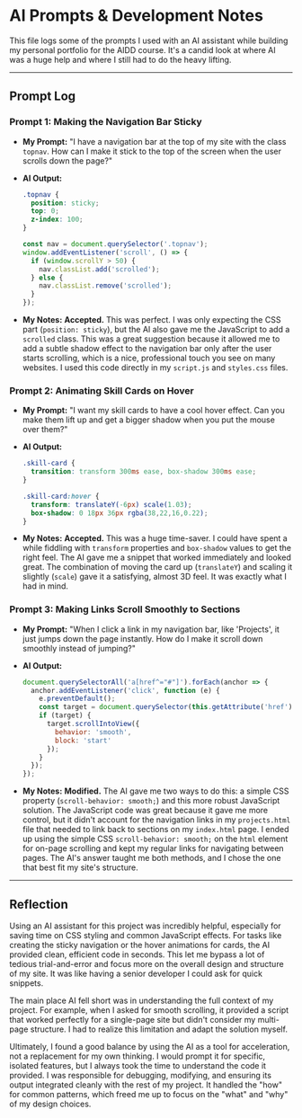 # AI Prompts & Development Notes

This file logs some of the prompts I used with an AI assistant while building my personal portfolio for the AIDD course. It's a candid look at where AI was a huge help and where I still had to do the heavy lifting.

---

## Prompt Log

### Prompt 1: Making the Navigation Bar Sticky

* **My Prompt:** "I have a navigation bar at the top of my site with the class `topnav`. How can I make it stick to the top of the screen when the user scrolls down the page?"

* **AI Output:**
    ```css
    .topnav {
      position: sticky;
      top: 0;
      z-index: 100;
    }
    ```
    ```javascript
    const nav = document.querySelector('.topnav');
    window.addEventListener('scroll', () => {
      if (window.scrollY > 50) {
        nav.classList.add('scrolled');
      } else {
        nav.classList.remove('scrolled');
      }
    });
    ```

* **My Notes:** **Accepted.** This was perfect. I was only expecting the CSS part (`position: sticky`), but the AI also gave me the JavaScript to add a `scrolled` class. This was a great suggestion because it allowed me to add a subtle shadow effect to the navigation bar only after the user starts scrolling, which is a nice, professional touch you see on many websites. I used this code directly in my `script.js` and `styles.css` files.

### Prompt 2: Animating Skill Cards on Hover

* **My Prompt:** "I want my skill cards to have a cool hover effect. Can you make them lift up and get a bigger shadow when you put the mouse over them?"

* **AI Output:**
    ```css
    .skill-card {
      transition: transform 300ms ease, box-shadow 300ms ease;
    }

    .skill-card:hover {
      transform: translateY(-6px) scale(1.03);
      box-shadow: 0 18px 36px rgba(38,22,16,0.22);
    }
    ```

* **My Notes:** **Accepted.** This was a huge time-saver. I could have spent a while fiddling with `transform` properties and `box-shadow` values to get the right feel. The AI gave me a snippet that worked immediately and looked great. The combination of moving the card up (`translateY`) and scaling it slightly (`scale`) gave it a satisfying, almost 3D feel. It was exactly what I had in mind.

### Prompt 3: Making Links Scroll Smoothly to Sections

* **My Prompt:** "When I click a link in my navigation bar, like 'Projects', it just jumps down the page instantly. How do I make it scroll down smoothly instead of jumping?"

* **AI Output:**
    ```javascript
    document.querySelectorAll('a[href^="#"]').forEach(anchor => {
      anchor.addEventListener('click', function (e) {
        e.preventDefault();
        const target = document.querySelector(this.getAttribute('href'));
        if (target) {
          target.scrollIntoView({
            behavior: 'smooth',
            block: 'start'
          });
        }
      });
    });
    ```

* **My Notes:** **Modified.** The AI gave me two ways to do this: a simple CSS property (`scroll-behavior: smooth;`) and this more robust JavaScript solution. The JavaScript code was great because it gave me more control, but it didn't account for the navigation links in my `projects.html` file that needed to link back to sections on my `index.html` page. I ended up using the simple CSS `scroll-behavior: smooth;` on the `html` element for on-page scrolling and kept my regular links for navigating between pages. The AI's answer taught me both methods, and I chose the one that best fit my site's structure.

---

## Reflection

Using an AI assistant for this project was incredibly helpful, especially for saving time on CSS styling and common JavaScript effects. For tasks like creating the sticky navigation or the hover animations for cards, the AI provided clean, efficient code in seconds. This let me bypass a lot of tedious trial-and-error and focus more on the overall design and structure of my site. It was like having a senior developer I could ask for quick snippets.

The main place AI fell short was in understanding the full context of my project. For example, when I asked for smooth scrolling, it provided a script that worked perfectly for a single-page site but didn't consider my multi-page structure. I had to realize this limitation and adapt the solution myself.

Ultimately, I found a good balance by using the AI as a tool for acceleration, not a replacement for my own thinking. I would prompt it for specific, isolated features, but I always took the time to understand the code it provided. I was responsible for debugging, modifying, and ensuring its output integrated cleanly with the rest of my project. It handled the "how" for common patterns, which freed me up to focus on the "what" and "why" of my design choices.